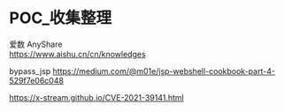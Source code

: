 # POC_收集整理


爱数
AnyShare    
https://www.aishu.cn/cn/knowledges


bypass_jsp
https://medium.com/@m01e/jsp-webshell-cookbook-part-4-529f7e06c048


https://x-stream.github.io/CVE-2021-39141.html
